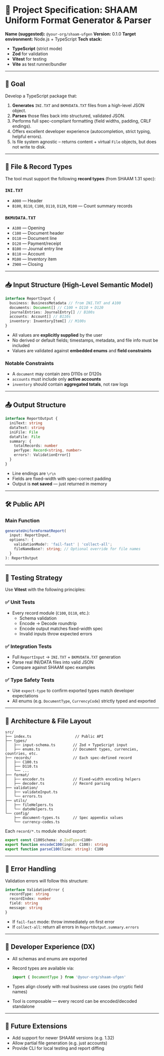 # 📘 Project Specification: SHAAM Uniform Format Generator & Parser

**Name (suggested):** `@your-org/shaam-ufgen` **Version:** 0.1.0 **Target environment:** Node.js +
TypeScript **Tech stack:**

- **TypeScript** (strict mode)
- **Zod** for validation
- **Vitest** for testing
- **Vite** as test runner/bundler

---

## 🧩 Goal

Develop a TypeScript package that:

1. **Generates** `INI.TXT` and `BKMVDATA.TXT` files from a high-level JSON object.
2. **Parses** those files back into structured, validated JSON.
3. Performs full spec-compliant formatting (field widths, padding, CRLF endings).
4. Offers excellent developer experience (autocompletion, strict typing, helpful errors).
5. Is file system agnostic – returns content + virtual `File` objects, but does not write to disk.

---

## 📁 File & Record Types

The tool must support the following **record types** (from SHAAM 1.31 spec):

### `INI.TXT`

- `A000` — Header
- `B100`, `B110`, `C100`, `D110`, `D120`, `M100` — Count summary records

### `BKMVDATA.TXT`

- `A100` — Opening
- `C100` — Document header
- `D110` — Document line
- `D120` — Payment/receipt
- `B100` — Journal entry line
- `B110` — Account
- `M100` — Inventory item
- `Z900` — Closing

---

## 📥 Input Structure (High-Level Semantic Model)

```ts
interface ReportInput {
  business: BusinessMetadata // from INI.TXT and A100
  documents: Document[] // C100 + D110 + D120
  journalEntries: JournalEntry[] // B100s
  accounts: Account[] // B110s
  inventory: InventoryItem[] // M100s
}
```

- All values are **explicitly supplied** by the user
- No derived or default fields; timestamps, metadata, and file info must be included
- Values are validated against **embedded enums** and **field constraints**

### Notable Constraints

- A `document` may contain zero D110s or D120s
- `accounts` must include only **active accounts**
- `inventory` should contain **aggregated totals**, not raw logs

---

## 📤 Output Structure

```ts
interface ReportOutput {
  iniText: string
  dataText: string
  iniFile: File
  dataFile: File
  summary: {
    totalRecords: number
    perType: Record<string, number>
    errors?: ValidationError[]
  }
}
```

- Line endings are `\r\n`
- Fields are fixed-width with spec-correct padding
- Output is **not saved** — just returned in memory

---

## 🛠️ Public API

### Main Function

```ts
generateUniformFormatReport(
  input: ReportInput,
  options?: {
    validationMode?: 'fail-fast' | 'collect-all';
    fileNameBase?: string; // Optional override for file names
  }
): ReportOutput
```

---

## 🧪 Testing Strategy

Use **Vitest** with the following principles:

### ✅ Unit Tests

- Every record module (`C100`, `D110`, etc.):
  - Schema validation
  - Encode → Decode roundtrip
  - Encode output matches fixed-width spec
  - Invalid inputs throw expected errors

### ✅ Integration Tests

- Full `ReportInput` → `INI.TXT` + `BKMVDATA.TXT` generation
- Parse real INI/DATA files into valid JSON
- Compare against SHAAM spec examples

### ✅ Type Safety Tests

- Use `expect-type` to confirm exported types match developer expectations
- All enums (e.g. `DocumentType`, `CurrencyCode`) strictly typed and exported

---

## 🧱 Architecture & File Layout

```
src/
├── index.ts                    // Public API
├── types/
│   ├── input-schema.ts        // Zod + TypeScript input
│   ├── enums.ts               // Document types, currencies, countries, etc.
├── records/                   // Each spec-defined record
│   ├── C100.ts
│   ├── D110.ts
│   └── ...
├── format/
│   ├── encoder.ts             // Fixed-width encoding helpers
│   ├── decoder.ts             // Record parsing
├── validation/
│   ├── validateInput.ts
│   └── errors.ts
├── utils/
│   ├── fileHelpers.ts
│   └── dateHelpers.ts
└── config/
    ├── document-types.ts      // Spec appendix values
    └── currency-codes.ts
```

Each `record/*.ts` module should export:

```ts
export const C100Schema: z.ZodType<C100>
export function encodeC100(input: C100): string
export function parseC100(line: string): C100
```

---

## 🔐 Error Handling

Validation errors will follow this structure:

```ts
interface ValidationError {
  recordType: string
  recordIndex: number
  field: string
  message: string
}
```

- If `fail-fast` mode: throw immediately on first error
- If `collect-all`: return all errors in `ReportOutput.summary.errors`

---

## 🧠 Developer Experience (DX)

- All schemas and enums are exported
- Record types are available via:

  ```ts
  import { DocumentType } from '@your-org/shaam-ufgen'
  ```

- Types align closely with real business use cases (no cryptic field names)
- Tool is composable — every record can be encoded/decoded standalone

---

## 🚧 Future Extensions

- Add support for newer SHAAM versions (e.g. 1.32)
- Allow partial file generation (e.g. just accounts)
- Provide CLI for local testing and report diffing
